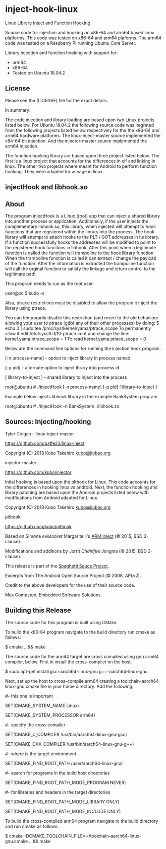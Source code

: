 # inject-hook-linux
Linux Library Inject and Function Hooking

Source code for injection and hooking on x86-64 and arm64 based linux platforms.  This code was tested on x86-64 and arm64 plaforms.  The arm64 code was tested on a Raspberry Pi running Ubuntu Core Server.

Library injection and function hooking with support for:
- arm64
- x86-64
- Tested on Ubuntu 18.04.2

## License

Please see the (LICENSE) file for the exact details.

In summary:

The code injection and library loading are based upon two Linux projects listed below.  For Ubuntu 18.04.2 the following source code was itegrated from the following projects listed below respectively for the the x86-64 and arm64 hardware platforms.  The linux-inject-master source implemented the x84-64 bit injection.  And the injector-master source implemented the arm64 injection.

The function hooking library are based upon three project listed below.  The first is a linux project that accounts for the differences in elf and linking in linux.  The other two projects where meant for Android to perform function hooking.  They were adapted for useage in linux.

## injectHook and libhook.so 

## About

The program injectHook is a Linux (root) app that can inject a shared library into another process or application.  Additionally, if the user injects the complementary libhook.so, this library, when injected will attempt to hook functions that are registered within the library into the process.  The hook library will attempt to attach hooks to the PLT / GOT addresses in its library.  If a function successfully hooks the addresses will be modified to point to the registered hook functions in libhook.  After this point when a legitimate function is called the function will trampoline to the hook library function.  When the trampoline function is called it can extract / change the payload of the function. After the information is extracted the trampoline function will call the orginal function to satisfy the linkage and return control to the legitimate path.

This program needs to run as the root user.

user@pc $ sudo -s

Also, ptrace restrictions must be disabled to allow the program it inject the library using ptrace.

You can temporarily disable this restriction (and revert to the old behaviour allowing your user to ptrace (gdb) any of their other processes) by doing:
$ echo 0 | sudo tee /proc/sys/kernel/yama/ptrace_scope
To permanently allow it edit /etc/sysctl.d/10-ptrace.conf and change the line:
kernel.yama.ptrace_scope = 1
To read
kernel.yama.ptrace_scope = 0

Below are the command line options for running the injection hook program.

[-n process-name] - option to inject library in process named

[-p pid] - alternate option to inject lbrary into process id

[ library-to-inject ] - shared library to inject into the process

root@ubuntu # ./injectHook [-n process-name] [-p pid] [ library-to-inject ] 

Example below injects libhook library in the example BankSystem program.

root@ubuntu # ./injectHook -n BankSystem ./libhook.so

## Sources: Injecting/hooking

Tyler Colgan - linux-inject-master

https://github.com/gaffe23/linux-inject

Copyright (C) 2018 Kubo Takehiro <kubo@jiubao.org>

injector-master

https://github.com/kubo/injector

Intial hooking is based upon the plthook for Linux.  This code accounts for the differences in hooking linux vs android.  Next, the function hooking and library patching are based upon the Android projects listed below with modfications from Android adapted for Linux.  

Copyright (C) 2018 Kubo Takehiro <kubo@jiubao.org>

plthook

https://github.com/kubo/plthook

Based on Simone *evilsocket* Margaritelli's [ARM Inject](https://github.com/evilsocket/arminject) (&copy; 2015, BSD 3-clause).

Modifications and additions by Jorrit *Chainfire* Jongma (&copy; 2015, BSD 3-clause).

This release is part of the [Spaghetti Sauce Project](https://github.com/Chainfire/spaghetti_sauce_project).

Excerpts from The Android Open Source Project (&copy; 2008, APLv2).

Credit to the above developers for the use of their source code.

Max Compston, Embedded Software Solutions.

## Building this Release

The source code for this program is built using CMake.  

To build the x86-64 program navigate to the build directory run cmake as follows:

$ cmake .. && make

The source code for the arm64 target are cross compiled using gnu arm64 compiler, below.  First in install the cross-compiler on the host.

$ sudo apt-get install gcc-aarch64-linux-gnu g++-aarch64-linux-gnu

Next, set up the host to cross-compile arm64 creating a toolchain-aarch64-linux-gnu.cmake file in your home directory.  Add the following:

#- this one is important

SET(CMAKE_SYSTEM_NAME Linux)

SET(CMAKE_SYSTEM_PROCESSOR arm64)

#- specify the cross compiler

SET(CMAKE_C_COMPILER   /usr/bin/aarch64-linux-gnu-gcc)

SET(CMAKE_CXX_COMPILER /usr/bin/aarch64-linux-gnu-g++)

#- where is the target environment

SET(CMAKE_FIND_ROOT_PATH  /user/aarch64-linux-gnu)

#- search for programs in the build host directories

SET(CMAKE_FIND_ROOT_PATH_MODE_PROGRAM NEVER)

#- for libraries and headers in the target directories

SET(CMAKE_FIND_ROOT_PATH_MODE_LIBRARY ONLY)

SET(CMAKE_FIND_ROOT_PATH_MODE_INCLUDE ONLY)

To build the cross-compiled arm64 program navigate to the build directory and run cmake as follows:

$ cmake -DCMAKE_TOOLCHAIN_FILE=~/toolchain-aarch64-linux-gnu.cmake .. && make

